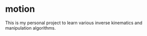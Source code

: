 # motion
This is my personal project to learn various inverse kinematics and manipulation algorithms. 
